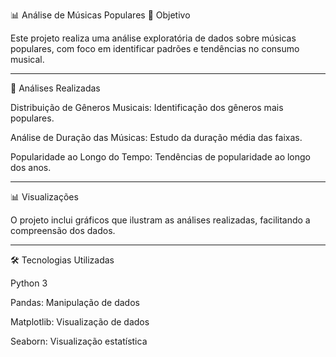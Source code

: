 📊 Análise de Músicas Populares
🎯 Objetivo

Este projeto realiza uma análise exploratória de dados sobre músicas populares, com foco em identificar padrões e tendências no consumo musical.

-----

🧠 Análises Realizadas

Distribuição de Gêneros Musicais: Identificação dos gêneros mais populares.

Análise de Duração das Músicas: Estudo da duração média das faixas.

Popularidade ao Longo do Tempo: Tendências de popularidade ao longo dos anos.

----

📊 Visualizações

O projeto inclui gráficos que ilustram as análises realizadas, facilitando a compreensão dos dados.

----

🛠️ Tecnologias Utilizadas

Python 3

Pandas: Manipulação de dados

Matplotlib: Visualização de dados

Seaborn: Visualização estatística
